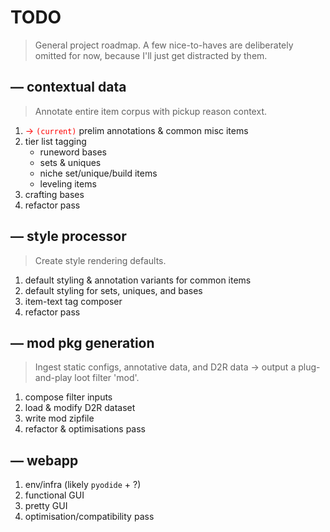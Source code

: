 # TODO

> General project roadmap. A few nice-to-haves are deliberately omitted for now, because I'll just get distracted by them.


— contextual data
---

> Annotate entire item corpus with pickup reason context.

1. <span style="color:red">&rarr; `(current)`</span> prelim annotations & common misc items
2. tier list tagging
    - runeword bases
    - sets & uniques
    - niche set/unique/build items
    - leveling items
3. crafting bases
4. refactor pass


— style processor
---

> Create style rendering defaults.

1. default styling & annotation variants for common items
2. default styling for sets, uniques, and bases
3. item-text tag composer
4. refactor pass


— mod pkg generation
---

> Ingest static configs, annotative data, and D2R data &rarr; output a plug-and-play loot filter 'mod'.

1. compose filter inputs
2. load & modify D2R dataset
3. write mod zipfile
4. refactor & optimisations pass


— webapp
---

1. env/infra (likely `pyodide` + ?)
2. functional GUI
3. pretty GUI
4. optimisation/compatibility pass

